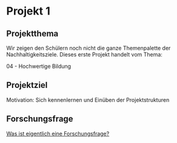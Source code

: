 # Projekt 1

## Projektthema

Wir zeigen den Schülern noch nicht die ganze Themenpalette der Nachhaltigkeitsziele. Dieses erste Projekt handelt vom Thema:

04 - Hochwertige Bildung

## Projektziel

Motivation: Sich kennenlernen und Einüben der Projektstrukturen



## Forschungsfrage 

[Was ist eigentlich eine Forschungsfrage?](../../wiki/definitionen/forschungsfrage.md)





